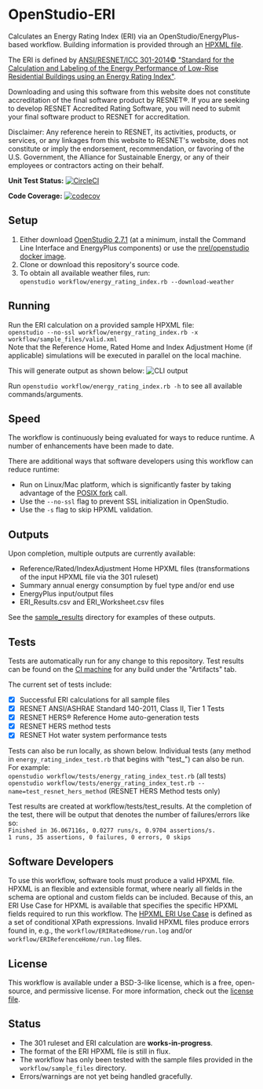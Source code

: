 OpenStudio-ERI
===============

Calculates an Energy Rating Index (ERI) via an OpenStudio/EnergyPlus-based workflow. Building information is provided through an [HPXML file](https://hpxml.nrel.gov/).

The ERI is defined by [ANSI/RESNET/ICC 301-2014© "Standard for the Calculation and Labeling of the Energy Performance of Low-Rise Residential Buildings using an Energy Rating Index"](http://www.resnet.us/blog/ansiresneticc-standard-301-2014-january-15-2016/).

Downloading and using this software from this website does not constitute accreditation of the final software product by RESNET®.  If you are seeking to develop RESNET Accredited Rating Software, you will need to submit your final software product to RESNET for accreditation.

Disclaimer: Any reference herein to RESNET, its activities, products, or services, or any linkages from this website to RESNET's website, does not constitute or imply the endorsement, recommendation, or favoring of the U.S. Government, the Alliance for Sustainable Energy, or any of their employees or contractors acting on their behalf.

**Unit Test Status:** [![CircleCI](https://circleci.com/gh/NREL/OpenStudio-ERI/tree/master.svg?style=svg)](https://circleci.com/gh/NREL/OpenStudio-ERI/tree/master)

**Code Coverage:** [![codecov](https://codecov.io/gh/NREL/OpenStudio-ERI/branch/master/graph/badge.svg?token=HpCKohTsLI)](https://codecov.io/gh/NREL/OpenStudio-ERI)

## Setup

1. Either download [OpenStudio 2.7.1](https://github.com/NREL/OpenStudio/releases/tag/v2.7.1) (at a minimum, install the Command Line Interface and EnergyPlus components) or use the [nrel/openstudio docker image](https://hub.docker.com/r/nrel/openstudio).
2. Clone or download this repository's source code. 
3. To obtain all available weather files, run:  
```openstudio workflow/energy_rating_index.rb --download-weather``` 

## Running

Run the ERI calculation on a provided sample HPXML file:  
```openstudio --no-ssl workflow/energy_rating_index.rb -x workflow/sample_files/valid.xml```  
Note that the Reference Home, Rated Home and Index Adjustment Home (if applicable) simulations will be executed in parallel on the local machine.

This will generate output as shown below:
![CLI output](https://user-images.githubusercontent.com/5861765/46991458-4e8f1480-d0c3-11e8-8234-22ed4bb4f383.png)

Run `openstudio workflow/energy_rating_index.rb -h` to see all available commands/arguments.

## Speed

The workflow is continuously being evaluated for ways to reduce runtime. A number of enhancements have been made to date.

There are additional ways that software developers using this workflow can reduce runtime:
* Run on Linux/Mac platform, which is significantly faster by taking advantage of the [POSIX fork](https://en.wikipedia.org/wiki/Fork_(system_call)) call.
* Use the `--no-ssl` flag to prevent SSL initialization in OpenStudio.
* Use the `-s` flag to skip HPXML validation.

## Outputs

Upon completion, multiple outputs are currently available:
* Reference/Rated/IndexAdjustment Home HPXML files (transformations of the input HPXML file via the 301 ruleset)
* Summary annual energy consumption by fuel type and/or end use
* EnergyPlus input/output files
* ERI_Results.csv and ERI_Worksheet.csv files

See the [sample_results](https://github.com/NREL/OpenStudio-ERI/tree/master/workflow/sample_results) directory for examples of these outputs.

## Tests

Tests are automatically run for any change to this repository. Test results can be found on the [CI machine](https://circleci.com/gh/NREL/OpenStudio-ERI) for any build under the "Artifacts" tab.

The current set of tests include:
- [x] Successful ERI calculations for all sample files
- [x] RESNET ANSI/ASHRAE Standard 140-2011, Class II, Tier 1 Tests
- [x] RESNET HERS® Reference Home auto-generation tests
- [x] RESNET HERS method tests
- [x] RESNET Hot water system performance tests

Tests can also be run locally, as shown below. Individual tests (any method in `energy_rating_index_test.rb` that begins with "test_") can also be run. For example:  
```openstudio workflow/tests/energy_rating_index_test.rb``` (all tests)  
```openstudio workflow/tests/energy_rating_index_test.rb --name=test_resnet_hers_method``` (RESNET HERS Method tests only)

Test results are created at workflow/tests/test_results. At the completion of the test, there will be output that denotes the number of failures/errors like so:  
```Finished in 36.067116s, 0.0277 runs/s, 0.9704 assertions/s.```  
```1 runs, 35 assertions, 0 failures, 0 errors, 0 skips```

## Software Developers

To use this workflow, software tools must produce a valid HPXML file. HPXML is an flexible and extensible format, where nearly all fields in the schema are optional and custom fields can be included. Because of this, an ERI Use Case for HPXML is available that specifies the specific HPXML fields required to run this workflow. The [HPXML ERI Use Case](https://github.com/NREL/OpenStudio-ERI/blob/master/measures/301EnergyRatingIndexRuleset/resources/301validator.rb) is defined as a set of conditional XPath expressions. Invalid HPXML files produce errors found in, e.g., the `workflow/ERIRatedHome/run.log` and/or `workflow/ERIReferenceHome/run.log` files.

## License

This workflow is available under a BSD-3-like license, which is a free, open-source, and permissive license. For more information, check out the [license file](https://github.com/NREL/OpenStudio-ERI/blob/master/LICENSE.md).

## Status

*	The 301 ruleset and ERI calculation are **works-in-progress**. 
* The format of the ERI HPXML file is still in flux.
*	The workflow has only been tested with the sample files provided in the `workflow/sample_files` directory.
*	Errors/warnings are not yet being handled gracefully.

